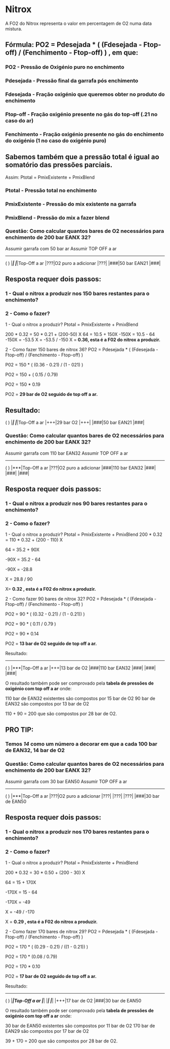 # Nitrox

A FO2 do Nitrox representa o valor em percentagem de O2 numa data mistura.

## Fórmula:  PO2 = Pdesejada * ( (Fdesejada - Ftop-off) / (Fenchimento - Ftop-off) ) , em que:

### PO2 - Pressão de Oxigénio puro no enchimento
### Pdesejada - Pressão final da garrafa pós enchimento
### Fdesejada - Fração oxigénio que queremos obter no produto do enchimento
### Ftop-off - Fração oxigénio presente no gás do top-off (.21 no caso do ar)
### Fenchimento - Fração oxigénio presente no gás do enchimento do oxigénio (1 no caso do oxigénio puro)


## Sabemos também que a pressão total é igual ao somatório das pressões parciais.
Assim: Ptotal = PmixExistente + PmixBlend
### Ptotal - Pressão total no enchimento
### PmixExistente - Pressão do mix existente na garrafa
### PmixBlend - Pressão do mix a fazer blend



### Questão: Como calcular quantos bares de O2 necessários para enchimento de 200 bar EANX 32?
Assumir garrafa com 50 bar ar
Assumir TOP OFF a ar

 ---
(   )
|***|
|***|Top-Off a ar
|???|O2 puro a adicionar
|???|
|###|50 bar EAN21
|###|

## Resposta requer dois passos:
### 1 - Qual o nitrox a produzir nos 150 bares restantes para o enchimento?
### 2 - Como o fazer?

1 - Qual o nitrox a produzir?
Ptotal = PmixExistente + PmixBlend

200 * 0.32 = 50 * 0.21 + (200-50) X
64 = 10.5 + 150X
-150X = 10.5 - 64
-150X = -53.5
X = -53.5 / -150
X = **0.36, esta é a F02 do nitrox a produzir.**


2 - Como fazer 150 bares de nitrox 36?
PO2 = Pdesejada * ( (Fdesejada - Ftop-off) / (Fenchimento - Ftop-off) )

P02 = 150 * ( (0.36 - 0.21) / (1 - 021) )

PO2 = 150 + ( 0.15 / 0.79)

PO2 = 150 * 0.19

PO2 = **29 bar de O2 seguido de top off a ar.**

Resultado:
 ---
(   )
|***|
|***|Top-Off a ar
|+++|29 bar O2
|+++|
|###|50 bar EAN21
|###|


### Questão: Como calcular quantos bares de O2 necessários para enchimento de 200 bar EANX 32?
Assumir garrafa com 110 bar EAN32
Assumir TOP OFF a ar

 ---
(   )
|***|Top-Off a ar
|???|O2 puro a adicionar
|###|110 bar EAN32
|###|
|###|
|###|

## Resposta requer dois passos:
### 1 - Qual o nitrox a produzir nos 90 bares restantes para o enchimento?
### 2 - Como o fazer?

1 - Qual o nitrox a produzir?
Ptotal = PmixExistente + PmixBlend
200 * 0.32 = 110 * 0.32 + (200 - 110) X

64 = 35.2 + 90X

-90X = 35.2 - 64

-90X = -28.8

X = 28.8 / 90

X= **0.32 , esta é a F02 do nitrox a produzir.**

2 - Como fazer 90 bares de nitrox 32?
PO2 = Pdesejada * ( (Fdesejada - Ftop-off) / (Fenchimento - Ftop-off) )

PO2 = 90 * ( (0.32 - 0.21) / (1 - 0.21)) )

PO2 = 90 * ( 0.11 / 0.79 )

PO2 = 90 * 0.14

PO2 = **13 bar de O2 seguido de top off a ar.**

Resultado:

 ---
(   )
|***|Top-Off a ar
|+++|13 bar de O2
|###|110 bar EAN32
|###|
|###|
|###|

O resultado também pode ser comprovado pela **tabela de pressões de oxigénio com top off a ar** onde:

110 bar de EAN32 existentes são compostos por 15 bar de O2
90 bar de EAN32 são compostos por 13 bar de O2

110 + 90 = 200 que são compostos por 28 bar de O2.

## PRO TIP:
### Temos *14* como um número a decorar em que a cada 100 bar de EAN32, 14 bar de O2


### Questão: Como calcular quantos bares de O2 necessários para enchimento de 200 bar EANX 32?
Assumir garrafa com 30 bar EAN50
Assumir TOP OFF a ar

 ---
(   )
|***|Top-Off a ar
|???|O2 puro a adicionar
|???|
|???|
|???|
|###|30 bar de EAN50

## Resposta requer dois passos:
### 1 - Qual o nitrox a produzir nos 170 bares restantes para o enchimento?
### 2 - Como o fazer?

1 - Qual o nitrox a produzir?
Ptotal = PmixExistente + PmixBlend

200 * 0.32 =  30 * 0.50 + (200 - 30) X

64 = 15 + 170X

-170X = 15 - 64

-170X = -49

X = -49 / -170

X = **0.29  , esta é a F02 do nitrox a produzir.**


2 - Como fazer 170 bares de nitrox 29?
PO2 = Pdesejada * ( (Fdesejada - Ftop-off) / (Fenchimento - Ftop-off) )

PO2 = 170 * ( (0.29 - 0.21) / ((1 - 0.21)) )

PO2 = 170 * (0.08 / 0.79)

PO2 = 170 * 0.10

PO2 = **17 bar de O2 seguido de top off a ar.**

Resultado:

 ---
(   )
|***|Top-Off a ar
|***|
|***|
|***|
|+++|17 bar de O2
|###|30 bar de EAN50

O resultado também pode ser comprovado pela **tabela de pressões de oxigénio com top off a ar** onde:

30 bar de EAN50 existentes são compostos por 11 bar de O2
170 bar de EAN29 são compostos por 17 bar de O2

39 + 170 = 200 que são compostos por 28 bar de O2.


